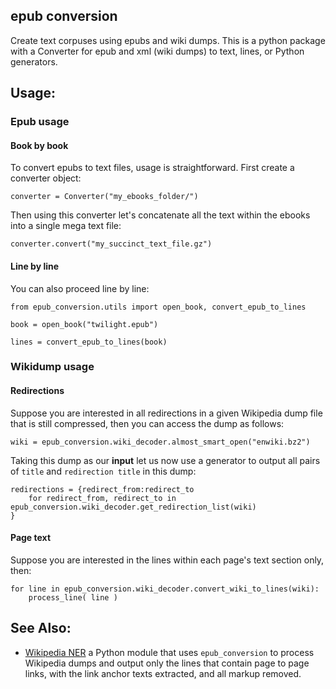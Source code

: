 epub conversion
---------------

Create text corpuses using epubs and wiki dumps.
This is a python package with a Converter for epub and xml (wiki dumps) to text, lines, or Python generators.

Usage:
------

### Epub usage

#### Book by book

To convert epubs to text files, usage is straightforward. First create a converter object:

	converter = Converter("my_ebooks_folder/")

Then using this converter let's concatenate all the text within the ebooks into a single mega text file:

	converter.convert("my_succinct_text_file.gz")

#### Line by line

You can also proceed line by line:

	from epub_conversion.utils import open_book, convert_epub_to_lines

	book = open_book("twilight.epub")

	lines = convert_epub_to_lines(book)

### Wikidump usage

#### Redirections

Suppose you are interested in all redirections in a given Wikipedia dump file
that is still compressed, then you can access the dump as follows:


	wiki = epub_conversion.wiki_decoder.almost_smart_open("enwiki.bz2")


Taking this dump as our **input** let us now use a generator to output all pairs of `title` and `redirection title` in this dump:

	redirections = {redirect_from:redirect_to
		for redirect_from, redirect_to in epub_conversion.wiki_decoder.get_redirection_list(wiki)
	}

#### Page text

Suppose you are interested in the lines within each page's text section only, then:


	for line in epub_conversion.wiki_decoder.convert_wiki_to_lines(wiki):
		process_line( line )


See Also:
---------

* [Wikipedia NER](https://github.com/JonathanRaiman/wikipedia_ner) a Python module that uses `epub_conversion` to process Wikipedia dumps and output only the lines that contain page to page links, with the link anchor texts extracted, and all markup removed.